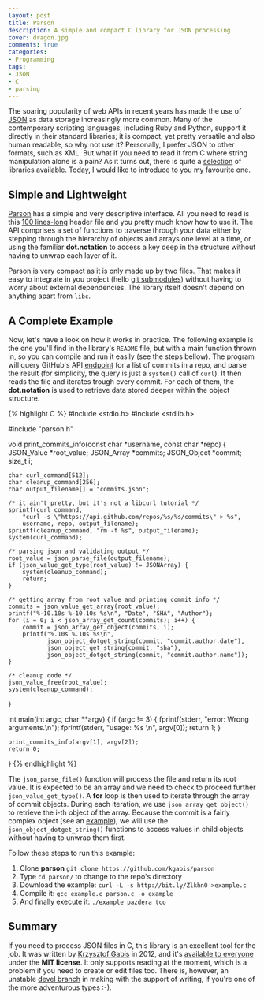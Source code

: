 ```yaml
---
layout: post
title: Parson
description: A simple and compact C library for JSON processing
cover: dragon.jpg
comments: true
categories:
- Programming
tags:
- JSON
- C
- parsing
---
```


The soaring popularity of web APIs in recent years has made the use of
[JSON](http://json.org/) as data storage increasingly more common. Many of the
contemporary scripting languages, including Ruby and Python, support it
directly in their standard libraries; it is compact, yet pretty versatile
and also human readable, so why not use it? Personally, I prefer JSON to
other formats, such as XML. But what if you need to read it from C where
string manipulation alone is a pain? As it turns out, there is quite a
[selection](http://json.org/) of libraries available.  Today, I would
like to introduce to you my favourite one.

## Simple and Lightweight

[Parson](https://github.com/kgabis/parson) has a simple and very descriptive
interface. All you need to read is this [100
lines-long](https://github.com/kgabis/parson/blob/master/parson.h) header file
and you pretty much know how to use it. The API comprises a set of functions to
traverse through your data either by stepping through the hierarchy of objects
and arrays one level at a time, or using the familiar **dot.notation** to
access a key deep in the structure without having to unwrap each layer of it.

Parson is very compact as it is only made up by two files. That makes it
easy to integrate in you project (hello [git
submodules](http://git-scm.com/book/en/Git-Tools-Submodules)) without having to
worry about external dependencies. The library itself doesn't depend on
anything apart from `libc`.

## A Complete Example

Now, let's have a look on how it works in practice. The following example is
the one you'll find in the library's `README` file, but with a main function
thrown in, so you can compile and run it easily (see the steps bellow). The
program will query GitHub's API
[endpoint](https://api.github.com/repos/pazdera/tco/commits) for a list of
commits in a repo, and parse the result (for simplicity, the query is just a
`system()` call of `curl`). It then reads the file and iterates trough every
commit. For each of them, the **dot.notation** is used to retrieve data stored
deeper within the object structure.

{% highlight C %}
#include <stdio.h>
#include <stdlib.h>

#include "parson.h"

void print_commits_info(const char *username, const char *repo) {
    JSON_Value *root_value;
    JSON_Array *commits;
    JSON_Object *commit;
    size_t i;

    char curl_command[512];
    char cleanup_command[256];
    char output_filename[] = "commits.json";

    /* it ain't pretty, but it's not a libcurl tutorial */
    sprintf(curl_command,
        "curl -s \"https://api.github.com/repos/%s/%s/commits\" > %s",
        username, repo, output_filename);
    sprintf(cleanup_command, "rm -f %s", output_filename);
    system(curl_command);

    /* parsing json and validating output */
    root_value = json_parse_file(output_filename);
    if (json_value_get_type(root_value) != JSONArray) {
        system(cleanup_command);
        return;
    }

    /* getting array from root value and printing commit info */
    commits = json_value_get_array(root_value);
    printf("%-10.10s %-10.10s %s\n", "Date", "SHA", "Author");
    for (i = 0; i < json_array_get_count(commits); i++) {
        commit = json_array_get_object(commits, i);
        printf("%.10s %.10s %s\n",
               json_object_dotget_string(commit, "commit.author.date"),
               json_object_get_string(commit, "sha"),
               json_object_dotget_string(commit, "commit.author.name"));
    }

    /* cleanup code */
    json_value_free(root_value);
    system(cleanup_command);
}

int main(int argc, char **argv)
{
    if (argc != 3) {
        fprintf(stderr, "error: Wrong arguments.\n");
        fprintf(stderr, "usage: %s <github-user> <github-repo>\n", argv[0]);
        return 1;
    }

    print_commits_info(argv[1], argv[2]);
    return 0;
}
{% endhighlight %}

The `json_parse_file()` function will process the file and return its root
value. It is expected to be an array and we need to check to proceed further
`json_value_get_type()`. A **for** loop is then used to iterate through the
array of commit objects. During each iteration, we use
`json_array_get_object()` to retrieve the i-th object of the array. Because the
commit is a fairly complex object (see an
[example](https://api.github.com/repos/pazdera/tco/commits)), we will use the
`json_object_dotget_string()` functions to access values in child objects
without having to unwrap them first.

Follow these steps to run this example:

 1. Clone **parson** `git clone https://github.com/kgabis/parson`
 2. Type `cd parson/` to change to the repo's directory
 3. Download the example: `curl -L -s http://bit.ly/ZlkhnO >example.c`
 4. Compile it: `gcc example.c parson.c -o example`
 5. And finally execute it: `./example pazdera tco`

## Summary
If you need to process JSON files in C, this library is an excellent tool for
the job. It was written by [Krzysztof Gabis](http://kgabis.github.io/) in 2012,
and it's [available to everyone](https://github.com/kgabis/parson) under the
**MIT license**. It only supports reading at the moment, which is a problem if
you need to create or edit files too. There is, however, an unstable [devel
branch](https://github.com/kgabis/parson-devel) in making with the support of
writing, if you're one of the more adventurous types :-).
